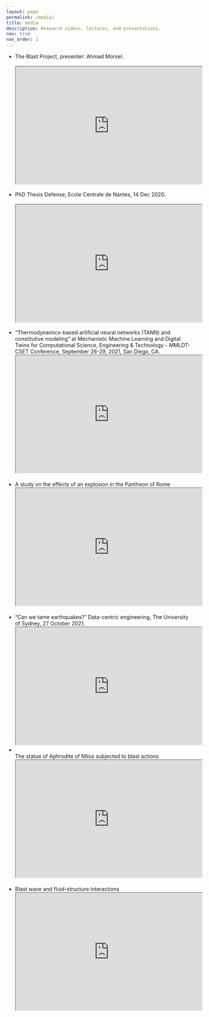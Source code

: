 ```yaml
---
layout: page
permalink: /media/
title: media
description: Research videos, lectures, and presentations.
nav: true
nav_order: 1
---
```

<!-- _pages/publications.md -->


<ul>

<li><div>The Blast Project, presenter: Ahmad Morsel.</div>
<br>

<iframe width="500" height="315" src="https://www.youtube.com/embed/ElW6LhsOWXg">
</iframe>
<br>
<br>

</li>


  <li>
  <div>PhD Thesis Defense, Ecole Centrale de Nantes, 14 Dec 2020.</div>
<br>
  <iframe width="500" height="315" src="https://www.youtube.com/embed/9EzR6C18zWk">
  </iframe>
  <br>
  <br>
  </li>
  <li>
  “Thermodynamics-based artificial neural networks (TANN) and constitutive modeling” at Mechanistic Machine Learning and Digital Twins for Computational Science, Engineering & Technology - MMLDT-CSET Conference, September 26-29, 2021, San Diego, CA.
<br>
  <iframe width="500" height="315" src="https://www.youtube.com/embed/p6UJ03P6LUY">
  </iframe>
  <br>
  <br></li>

  <li>
  A study on the effects of an explosion in the Pantheon of Rome
  <br>
  <iframe width="500" height="315" src="https://www.youtube.com/embed/mkXCM-PEsv8">
  </iframe>
  <br>
  <br></li>

  <li>
  “Can we tame earthquakes?” Data-centric engineering, The University of Sydney, 27 October 2021.
  <br>
  <iframe width="500" height="315" src="https://www.youtube.com/embed/Za5t8LVWl-Q">
  </iframe><br>
  </li>

  <li><br>
  The statue of Aphrodite of Milos subjected to blast actions
  <br>
  <iframe width="500" height="315" src="https://www.youtube.com/embed/IgHzwOfQfTI">
  </iframe><br>
  <br>
  </li>


  <li>
  Blast wave and fluid-structure interactions
  <br>
  <iframe width="500" height="315" src="https://www.youtube.com/embed/Bp5-QypZLio">
  </iframe></li>
</ul>
